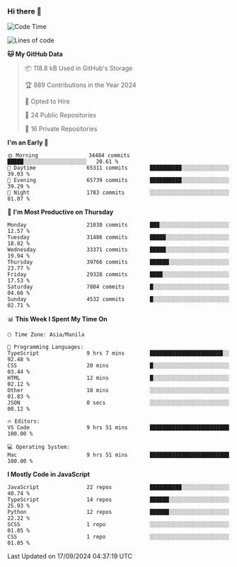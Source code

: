 ### Hi there 👋

<!--START_SECTION:waka-->
![Code Time](http://img.shields.io/badge/Code%20Time-1%2C065%20hrs%2046%20mins-blue)

![Lines of code](https://img.shields.io/badge/From%20Hello%20World%20I%27ve%20Written-66.4%20million%20lines%20of%20code-blue)

**🐱 My GitHub Data** 

> 📦 118.8 kB Used in GitHub's Storage 
 > 
> 🏆 889 Contributions in the Year 2024
 > 
> 💼 Opted to Hire
 > 
> 📜 24 Public Repositories 
 > 
> 🔑 16 Private Repositories 
 > 
**I'm an Early 🐤** 

```text
🌞 Morning                34484 commits       █████░░░░░░░░░░░░░░░░░░░░   20.61 % 
🌆 Daytime                65311 commits       ██████████░░░░░░░░░░░░░░░   39.03 % 
🌃 Evening                65739 commits       ██████████░░░░░░░░░░░░░░░   39.29 % 
🌙 Night                  1783 commits        ░░░░░░░░░░░░░░░░░░░░░░░░░   01.07 % 
```
📅 **I'm Most Productive on Thursday** 

```text
Monday                   21030 commits       ███░░░░░░░░░░░░░░░░░░░░░░   12.57 % 
Tuesday                  31486 commits       █████░░░░░░░░░░░░░░░░░░░░   18.82 % 
Wednesday                33371 commits       █████░░░░░░░░░░░░░░░░░░░░   19.94 % 
Thursday                 39766 commits       ██████░░░░░░░░░░░░░░░░░░░   23.77 % 
Friday                   29328 commits       ████░░░░░░░░░░░░░░░░░░░░░   17.53 % 
Saturday                 7804 commits        █░░░░░░░░░░░░░░░░░░░░░░░░   04.66 % 
Sunday                   4532 commits        █░░░░░░░░░░░░░░░░░░░░░░░░   02.71 % 
```


📊 **This Week I Spent My Time On** 

```text
🕑︎ Time Zone: Asia/Manila

💬 Programming Languages: 
TypeScript               9 hrs 7 mins        ███████████████████████░░   92.48 % 
CSS                      20 mins             █░░░░░░░░░░░░░░░░░░░░░░░░   03.44 % 
HTML                     12 mins             █░░░░░░░░░░░░░░░░░░░░░░░░   02.12 % 
Other                    10 mins             ░░░░░░░░░░░░░░░░░░░░░░░░░   01.83 % 
JSON                     0 secs              ░░░░░░░░░░░░░░░░░░░░░░░░░   00.12 % 

🔥 Editors: 
VS Code                  9 hrs 51 mins       █████████████████████████   100.00 % 

💻 Operating System: 
Mac                      9 hrs 51 mins       █████████████████████████   100.00 % 
```

**I Mostly Code in JavaScript** 

```text
JavaScript               22 repos            ██████████░░░░░░░░░░░░░░░   40.74 % 
TypeScript               14 repos            ██████░░░░░░░░░░░░░░░░░░░   25.93 % 
Python                   12 repos            ██████░░░░░░░░░░░░░░░░░░░   22.22 % 
SCSS                     1 repo              ░░░░░░░░░░░░░░░░░░░░░░░░░   01.85 % 
CSS                      1 repo              ░░░░░░░░░░░░░░░░░░░░░░░░░   01.85 % 
```




 Last Updated on 17/09/2024 04:37:19 UTC
<!--END_SECTION:waka-->
